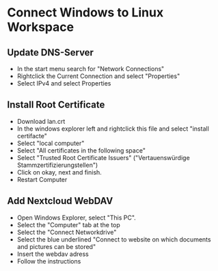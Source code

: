 # Connect Windows to Linux Workspace

## Update DNS-Server

- In the start menu search for "Network Connections"
- Rightclick the Current Connection and select "Properties"
- Select IPv4 and select Properties

## Install Root Certificate

- Download lan.crt
- In the windows explorer left and rightclick this file and select "install certifacte"
- Select "local computer"
- Select "All certificates in the following space"
- Select "Trusted Root Certificate Issuers" ("Vertauenswürdige Stammzertifizierungstellen")
- Click on okay, next and finish.
- Restart Computer

## Add Nextcloud WebDAV

- Open Windows Explorer, select "This PC".
- Select the "Computer" tab at the top
- Select the "Connect Networkdrive"
- Select the blue underlined "Connect to website on which documents and pictures can be stored"
- Insert the webdav adress
- Follow the instructions
